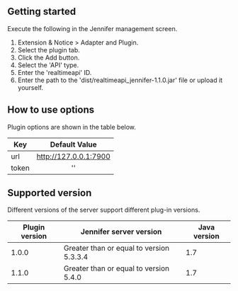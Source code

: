 ## Getting started

Execute the following in the Jennifer management screen.

 1. Extension & Notice > Adapter and Plugin.
 2. Select the plugin tab.
 2. Click the Add button.
 3. Select the 'API' type.
 4. Enter the 'realtimeapi' ID.
 5. Enter the path to the 'dist/realtimeapi_jennifer-1.1.0.jar' file or upload it yourself.
 
## How to use options

Plugin options are shown in the table below.

| Key           | Default Value |
| ------------- |:-------------:|
| url | http://127.0.0.1:7900 |
| token | '' |

## Supported version
 
Different versions of the server support different plug-in versions.
 
| Plugin version | Jennifer server version | Java version |
| ------------- |-------------|-------------|
| 1.0.0       | Greater than or equal to version 5.3.3.4 | 1.7
| 1.1.0       | Greater than or equal to version 5.4.0 | 1.7